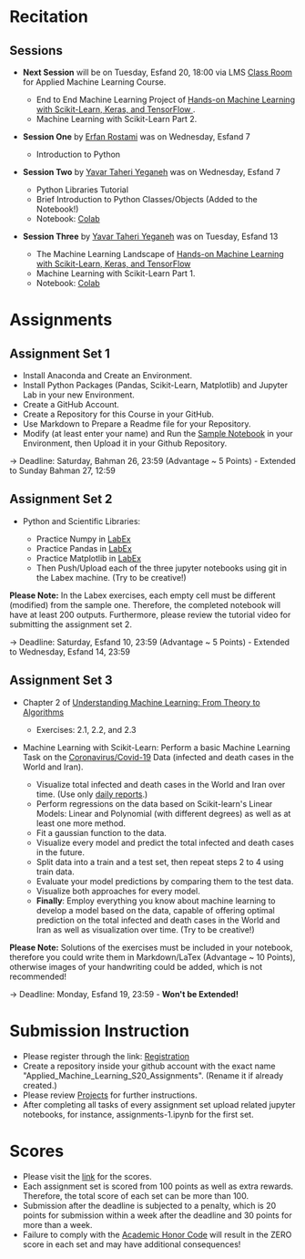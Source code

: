 # Recitation

## Sessions

* **Next Session** will be on Tuesday, Esfand 20, 18:00 via LMS [Class Room](http://194.225.24.94/class-2216137-91) for Applied Machine Learning Course.

   - End to End Machine Learning Project of [Hands-on Machine Learning with Scikit-Learn, Keras, and TensorFlow ](https://www.oreilly.com/library/view/hands-on-machine-learning/9781492032632/). 
   - Machine Learning with Scikit-Learn Part 2.

* **Session One** by [Erfan Rostami](https://github.com/Erfaan-Rostami) was on Wednesday, Esfand 7 
   - Introduction to Python

* **Session Two** by [Yavar Taheri Yeganeh](https://github.com/YavarYeganeh) was on Wednesday, Esfand 7 
   - Python Libraries Tutorial
   - Brief Introduction to Python Classes/Objects (Added to the Notebook!)
   - Notebook: [Colab](https://colab.research.google.com/drive/1pIxeznCzX16uI_ONooD644G2kwTrAFUJ)
   
* **Session Three** by [Yavar Taheri Yeganeh](https://github.com/YavarYeganeh) was on Tuesday, Esfand 13
   - The Machine Learning Landscape of [Hands-on Machine Learning with Scikit-Learn, Keras, and TensorFlow ](https://www.oreilly.com/library/view/hands-on-machine-learning/9781492032632/) 
   - Machine Learning with Scikit-Learn Part 1.
   - Notebook: [Colab](https://colab.research.google.com/drive/1e_5IjXWMeJ0pq2UXneKCaT6GVfczJAoN)

# Assignments 

## Assignment Set 1  

* Install Anaconda and Create an Environment.    
* Install Python Packages (Pandas, Scikit-Learn, Matplotlib) and Jupyter Lab in your new Environment.    
* Create a GitHub Account.   
* Create a Repository for this Course in your GitHub.  
* Use Markdown to Prepare a Readme file for your Repository. 
* Modify (at least enter your name) and Run the [Sample Notebook](https://github.com/hhaji/Applied-Machine-Learning/blob/master/Recitation-Assignments/assignments-1_sample.ipynb) in your Environment, then Upload it in your Github Repository.

-> Deadline: Saturday, Bahman 26, 23:59 (Advantage ~ 5 Points) - Extended to Sunday Bahman 27, 12:59

## Assignment Set 2

*  Python and Scientific Libraries:

    - Practice Numpy in [LabEx](https://labex.io/courses/100-numpy-exercises) 
    - Practice Pandas in [LabEx](https://labex.io/courses/100-pandas-exercises)   
    - Practice Matplotlib in [LabEx](https://labex.io/courses/draw-2d-and-3d-graphics-by-matplotlib) 
    - Then Push/Upload each of the three jupyter notebooks using git in the Labex machine. (Try to be creative!)

**Please Note:** In the Labex exercises, each empty cell must be different (modified) from the sample one. Therefore, the completed notebook will have at least 200 outputs. Furthermore, please review the tutorial video for submitting the assignment set 2.

-> Deadline: Saturday, Esfand 10, 23:59 (Advantage ~ 5 Points) - Extended to Wednesday, Esfand 14, 23:59

## Assignment Set 3

* Chapter 2 of [Understanding Machine Learning: From Theory to Algorithms](http://www.cs.huji.ac.il/~shais/UnderstandingMachineLearning)  

    - Exercises: 2.1, 2.2, and 2.3 

* Machine Learning with Scikit-Learn: Perform a basic Machine Learning Task on the [Coronavirus/Covid-19](https://github.com/CSSEGISandData/COVID-19) Data (infected and death cases in the World and Iran).
    - Visualize total infected and death cases in the World and Iran over time. (Use only [daily reports](https://github.com/CSSEGISandData/COVID-19/tree/master/csse_covid_19_data/csse_covid_19_daily_reports).) 
    - Perform regressions on the data based on Scikit-learn's Linear Models: Linear and Polynomial (with different degrees) as well as at least one more method.
    - Fit a gaussian function to the data.
    - Visualize every model and predict the total infected and death cases in the future.
    - Split data into a train and a test set, then repeat steps 2 to 4 using train data.
    - Evaluate your model predictions by comparing them to the test data.
    - Visualize both approaches for every model.
    - **Finally**: Employ everything you know about machine learning to develop a model based on the data, capable of offering   optimal prediction on the total infected and death cases in the World and Iran as well as visualization over time. (Try to be creative!)
     
**Please Note:** Solutions of the exercises must be included in your notebook, therefore you could write them in Markdown/LaTex (Advantage ~ 10 Points), otherwise images of your handwriting could be added, which is not recommended!    
    
-> Deadline: Monday, Esfand 19, 23:59 - **Won't be Extended!** 

# Submission Instruction 

* Please register through the link: [Registration](https://docs.google.com/document/d/1n4WDjIZMKNghwnWzMhJKfUPSfHzUeyb4eholMpyMILY/edit?usp=sharing)
* Create a repository inside your github account with the exact name "Applied_Machine_Learning_S20_Assignments". (Rename it if already created.)
* Please review [Projects](https://github.com/hhaji/Applied-Machine-Learning/tree/master/Projects) for further instructions.
* After completing all tasks of every assignment set upload related jupyter notebooks, for instance, assignments-1.ipynb for the first set.

# Scores

* Please visit the [link](https://docs.google.com/spreadsheets/d/1ygd1pvTxv3YbedejVGhXTZJ349-rLdRuPKt32WkhXCY/edit?usp=sharing) for the scores.
* Each assignment set is scored from 100 points as well as extra rewards. Therefore, the total score of each set can be more than 100.
* Submission after the deadline is subjected to a penalty, which is 20 points for submission within a week after the deadline and 30 points for more than a week. 
* Failure to comply with the [Academic Honor Code](https://github.com/hhaji/Applied-Machine-Learning#academic-honor-code) will result in the ZERO score in each set and may have additional consequences!

